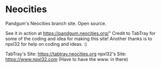 # Neocities
Pandgum's Neocities branch site. Open source.

See it in action at https://pandgum.neocities.org/"
Credit to TabTray for some of the coding and idea for making this site! Another thanks is to npxl32 for help on coding and ideas. :)

TabTray's Site: https://tabtray.neocities.org
npxl32's Site: https://www.npxl32.com (Have to have the www. in there)
